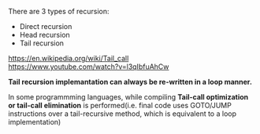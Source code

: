 There are 3 types of recursion:

- Direct recursion
- Head recursion
- Tail recursion

https://en.wikipedia.org/wiki/Tail_call \
https://www.youtube.com/watch?v=l3qIbfuAhCw

__Tail recursion implemantation can always be re-written in a loop manner.__

In some programmming languages, while compiling __Tail-call optimization or tail-call elimination__ is performed(i.e. final code uses GOTO/JUMP instructions over a tail-recursive method, which is equivalent to a loop implementation)
